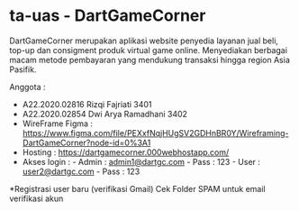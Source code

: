 #  ta-uas - DartGameCorner

DartGameCorner merupakan aplikasi website penyedia layanan jual beli, top-up dan consigment produk virtual game online.
Menyediakan berbagai macam metode pembayaran yang mendukung transaksi hingga region Asia Pasifik.

Anggota :
- A22.2020.02816 Rizqi Fajriati  3401
- A22.2020.02854 Dwi Arya Ramadhani  3402
- WireFrame Figma : https://www.figma.com/file/PEXxfNqjHUgSV2GDHnBR0Y/Wireframing-DartGameCorner?node-id=0%3A1
- Hosting : https://dartgamecorner.000webhostapp.com/
- Akses login : - Admin : admin1@dartgc.com - Pass : 123
		            - User : user2@dartgc.com - Pass : 123

*Registrasi user baru (verifikasi Gmail) Cek Folder SPAM untuk email verifikasi akun
